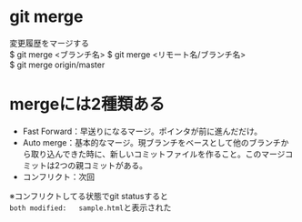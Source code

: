 # git merge
変更履歴をマージする  
$ git merge <ブランチ名>
$ git merge <リモート名/ブランチ名>  
$ git merge origin/master

# mergeには2種類ある
 - Fast Forward：早送りになるマージ。ポインタが前に進んだだけ。
 - Auto merge：基本的なマージ。現ブランチをベースとして他のブランチから取り込んできた時に、新しいコミットファイルを作ること。このマージコミットは2つの親コミットがある。
 - コンフリクト：次回

 ※コンフリクトしてる状態でgit statusすると  
 `both modified:   sample.html`と表示された

 